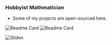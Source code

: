 ### Hobbyist Mathmatician 
- Some of my projects are open-sourced here.

![Readme Card](https://github-readme-stats.vercel.app/api?username=Sliden101&count_private=true&show_icons=true&theme=tokyonight)
![Readme Card](https://github-readme-stats.vercel.app/api/wakatime?username=Sliden101&layout=compact&theme=tokyonight)
<p align="left"> <img src="https://count.getloli.com/get/@sliden101?theme=rule34" alt="Sliden" /> </p>
